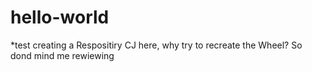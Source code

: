 # hello-world
*test creating a Respositiry
CJ here, why try to recreate the Wheel? 
So dond mind me rewiewing 
